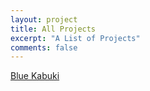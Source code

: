```yaml
---
layout: project
title: All Projects
excerpt: "A List of Projects"
comments: false
---
```

[Blue Kabuki](https://bluekabuki.com/) 
